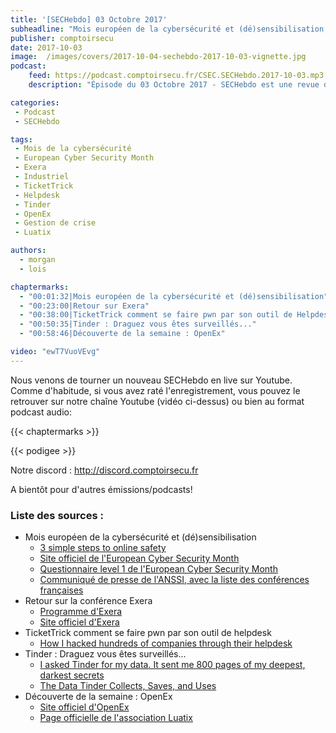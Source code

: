 ```yaml
---
title: '[SECHebdo] 03 Octobre 2017'
subheadline: "Mois européen de la cybersécurité et (dé)sensibilisation, Conf. Exera, TricketTrick, Tinder, OpenEX, etc."
publisher: comptoirsecu
date: 2017-10-03
image:  /images/covers/2017-10-04-sechebdo-2017-10-03-vignette.jpg
podcast:
    feed: https://podcast.comptoirsecu.fr/CSEC.SECHebdo.2017-10-03.mp3
    description: "Épisode du 03 Octobre 2017 - SECHebdo est une revue de l'actualité cybersécurité réalisé en live sur Youtube, généralement le mardi soir."

categories:
 - Podcast
 - SECHebdo

tags:
 - Mois de la cybersécurité
 - European Cyber Security Month
 - Exera
 - Industriel
 - TicketTrick
 - Helpdesk
 - Tinder
 - OpenEx
 - Gestion de crise
 - Luatix

authors:
  - morgan
  - lois

chaptermarks:
  - "00:01:32|Mois européen de la cybersécurité et (dé)sensibilisation"
  - "00:23:00|Retour sur Exera"
  - "00:38:00|TicketTrick comment se faire pwn par son outil de Helpdesk"
  - "00:50:35|Tinder : Draguez vous êtes surveillés..."
  - "00:58:46|Découverte de la semaine : OpenEx"

video: "ewT7VuoVEvg"
---
```


Nous venons de tourner un nouveau SECHebdo en live sur Youtube. Comme d'habitude, si vous avez raté l'enregistrement, vous pouvez le retrouver sur notre chaîne Youtube (vidéo ci-dessus) ou bien au format podcast audio:

{{< chaptermarks >}}

{{< podigee >}}

Notre discord : <http://discord.comptoirsecu.fr>

A bientôt pour d'autres émissions/podcasts!

### Liste des sources :

* Mois européen de la cybersécurité et (dé)sensibilisation
    * [3 simple steps to online safety](https://nakedsecurity.sophos.com/2017/10/02/3-simple-steps-to-online-safety/)
    * [Site officiel de l'European Cyber Security Month](https://cybersecuritymonth.eu/)
    * [Questionnaire level 1 de l'European Cyber Security Month](https://cybersecuritymonth.eu/references/quiz-demonstration/fr/security/level-1)
    * [Communiqué de presse de l'ANSSI, avec la liste des conférences françaises](https://www.ssi.gouv.fr/uploads/2017/10/communique-presse_mois_europeen_de_la_cybersecurite_2017.pdf)
* Retour sur la conférence Exera
    * [Programme d'Exera](https://ufile.io/kjss5)
    * [Site officiel d'Exera](http://www.exera.com/)
* TicketTrick comment se faire pwn par son outil de helpdesk
    * [How I hacked hundreds of companies through their helpdesk](https://medium.freecodecamp.org/how-i-hacked-hundreds-of-companies-through-their-helpdesk-b7680ddc2d4c)
* Tinder : Draguez vous êtes surveillés...
    * [I asked Tinder for my data. It sent me 800 pages of my deepest, darkest secrets](https://www.theguardian.com/technology/2017/sep/26/tinder-personal-data-dating-app-messages-hacked-sold)
    * [The Data Tinder Collects, Saves, and Uses](https://www.schneier.com/blog/archives/2017/09/the_data_tinder.html)
* Découverte de la semaine : OpenEx
    * [Site officiel d'OpenEx](https://www.openex.io/en/)
    * [Page officielle de l'association Luatix](http://www.luatix.org/fr/)
